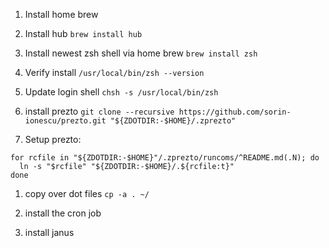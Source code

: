 1. Install home brew

1. Install hub `brew install hub`

1. Install newest zsh shell via home brew `brew install zsh`

1. Verify install `/usr/local/bin/zsh --version`

1. Update login shell `chsh -s /usr/local/bin/zsh`

1. install prezto `git clone --recursive https://github.com/sorin-ionescu/prezto.git "${ZDOTDIR:-$HOME}/.zprezto"`

1. Setup prezto: 
```setopt EXTENDED_GLOB
for rcfile in "${ZDOTDIR:-$HOME}"/.zprezto/runcoms/^README.md(.N); do
  ln -s "$rcfile" "${ZDOTDIR:-$HOME}/.${rcfile:t}"
done
```

1. copy over dot files `cp -a . ~/`

1. install the cron job

1. install janus
